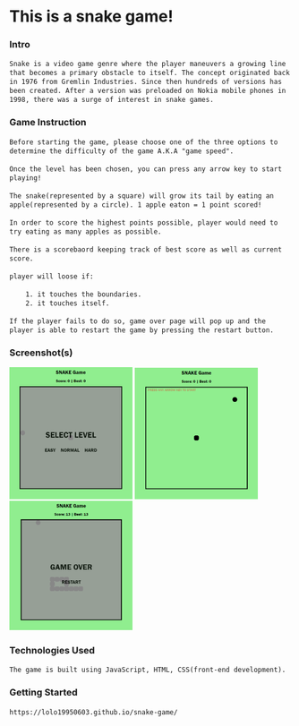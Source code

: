 # This is a snake game!

### Intro

    Snake is a video game genre where the player maneuvers a growing line that becomes a primary obstacle to itself. The concept originated back in 1976 from Gremlin Industries. Since then hundreds of versions has been created. After a version was preloaded on Nokia mobile phones in 1998, there was a surge of interest in snake games.

### Game Instruction

    Before starting the game, please choose one of the three options to determine the difficulty of the game A.K.A "game speed".

    Once the level has been chosen, you can press any arrow key to start playing!

    The snake(represented by a square) will grow its tail by eating an apple(represented by a circle). 1 apple eaton = 1 point scored!

    In order to score the highest points possible, player would need to try eating as many apples as possible.

    There is a scorebaord keeping track of best score as well as current score.
    
    player will loose if:

        1. it touches the boundaries.
        2. it touches itself.

    If the player fails to do so, game over page will pop up and the player is able to restart the game by pressing the restart button.

### Screenshot(s)

<img src="img/game-screenshot.png" width="220">
<img src="img/game-screenshot-2.png" width="220">
<img src="img/game-screenshot-3.png" width="220">

### Technologies Used

    The game is built using JavaScript, HTML, CSS(front-end development).

### Getting Started
    
    https://lolo19950603.github.io/snake-game/
